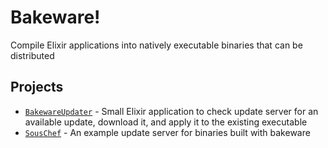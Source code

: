 # Bakeware!

Compile Elixir applications into natively executable binaries
that can be distributed

## Projects

* [`BakewareUpdater`](bakeware_updater/README.md) - Small Elixir application to check update server
  for an available update, download it, and apply it to the existing executable
* [`SousChef`](sous_chef/README.md) - An example update server for binaries built with bakeware
